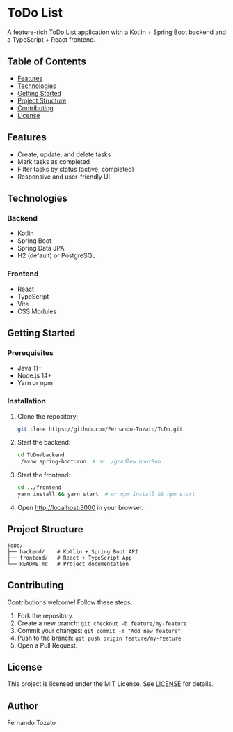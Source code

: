 # ToDo List

A feature-rich ToDo List application with a Kotlin + Spring Boot backend and a TypeScript + React frontend.

## Table of Contents
- [Features](#features)
- [Technologies](#technologies)
- [Getting Started](#getting-started)
- [Project Structure](#project-structure)
- [Contributing](#contributing)
- [License](#license)

## Features
- Create, update, and delete tasks
- Mark tasks as completed
- Filter tasks by status (active, completed)
- Responsive and user-friendly UI

## Technologies
### Backend
- Kotlin
- Spring Boot
- Spring Data JPA
- H2 (default) or PostgreSQL

### Frontend
- React
- TypeScript
- Vite
- CSS Modules

## Getting Started
### Prerequisites
- Java 11+
- Node.js 14+
- Yarn or npm

### Installation
1. Clone the repository:
   ```bash
   git clone https://github.com/Fernando-Tozato/ToDo.git
   ```
2. Start the backend:
   ```bash
   cd ToDo/backend
   ./mvnw spring-boot:run  # or ./gradlew bootRun
   ```
3. Start the frontend:
   ```bash
   cd ../frontend
   yarn install && yarn start  # or npm install && npm start
   ```
4. Open [http://localhost:3000](http://localhost:3000) in your browser.

## Project Structure
```
ToDo/
├── backend/    # Kotlin + Spring Boot API
├── frontend/   # React + TypeScript App
└── README.md   # Project documentation
```

## Contributing
Contributions welcome! Follow these steps:
1. Fork the repository.
2. Create a new branch: `git checkout -b feature/my-feature`
3. Commit your changes: `git commit -m "Add new feature"`
4. Push to the branch: `git push origin feature/my-feature`
5. Open a Pull Request.

## License
This project is licensed under the MIT License. See [LICENSE](LICENSE) for details.

## Author
Fernando Tozato